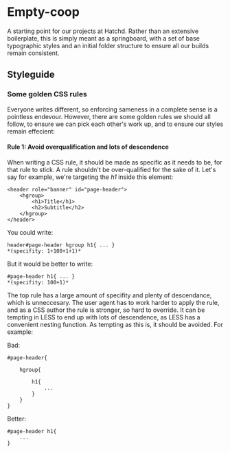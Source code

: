 # Empty-coop

A starting point for our projects at Hatchd. Rather than an extensive boilerplate, this is simply meant as a springboard, with a set of base typographic styles and an initial folder structure to ensure all our builds remain consistent.

## Styleguide

### Some golden CSS rules

Everyone writes different, so enforcing sameness in a complete sense is a pointless endevour. However, there are some golden rules we should all follow, to ensure we can pick each other's work up, and to ensure our styles remain effecient:

#### Rule 1: Avoid overqualification and lots of descendence

When writing a CSS rule, it should be made as specific as it needs to be, for that rule to stick. A rule shouldn't be over-qualified for the sake of it. Let's say for example, we're targeting the *h1* inside this element:

	<header role="banner" id="page-header">
		<hgroup>
			<h1>Title</h1>
			<h2>Subtitle</h2>
		</hgroup>
	</header>

You could write:

	header#page-header hgroup h1{ ... }
	*(specifity: 1+100+1+1)*

But it would be better to write:

	#page-header h1{ ... }
	*(specifity: 100+1)*

The top rule has a large amount of specifity and plenty of descendance, which is unneccesary. The user agent has to work harder to apply the rule, and as a CSS author the rule is stronger, so hard to override. It can be tempting in LESS to end up with lots of descendence, as LESS has a convenient nesting function. As tempting as this is, it should be avoided. For example:

Bad:

	#page-header{

		hgroup{

			h1{
				...
			}
		}
	}

Better:

	#page-header h1{
		...
	}
